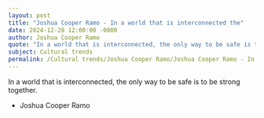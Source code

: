 ```yaml
---
layout: post
title: "Joshua Cooper Ramo - In a world that is interconnected the"
date: 2024-12-28 12:00:00 -0000
author: Joshua Cooper Ramo
quote: "In a world that is interconnected, the only way to be safe is to be strong together."
subject: Cultural trends
permalink: /Cultural trends/Joshua Cooper Ramo/Joshua Cooper Ramo - In a world that is interconnected the
---
```


In a world that is interconnected, the only way to be safe is to be strong together.

- Joshua Cooper Ramo
